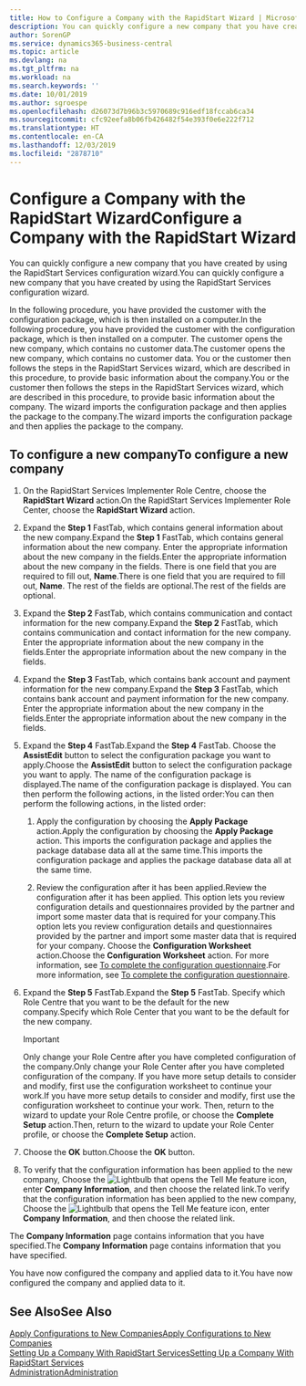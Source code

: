 ```yaml
---
title: How to Configure a Company with the RapidStart Wizard | Microsoft Docs
description: You can quickly configure a new company that you have created by using the RapidStart Services configuration wizard.
author: SorenGP
ms.service: dynamics365-business-central
ms.topic: article
ms.devlang: na
ms.tgt_pltfrm: na
ms.workload: na
ms.search.keywords: ''
ms.date: 10/01/2019
ms.author: sgroespe
ms.openlocfilehash: d26073d7b96b3c5970689c916edf18fccab6ca34
ms.sourcegitcommit: cfc92eefa8b06fb426482f54e393f0e6e222f712
ms.translationtype: HT
ms.contentlocale: en-CA
ms.lasthandoff: 12/03/2019
ms.locfileid: "2878710"
---
```

# <a name="configure-a-company-with-the-rapidstart-wizard"></a><span data-ttu-id="48c38-103">Configure a Company with the RapidStart Wizard</span><span class="sxs-lookup"><span data-stu-id="48c38-103">Configure a Company with the RapidStart Wizard</span></span>
<span data-ttu-id="48c38-104">You can quickly configure a new company that you have created by using the RapidStart Services configuration wizard.</span><span class="sxs-lookup"><span data-stu-id="48c38-104">You can quickly configure a new company that you have created by using the RapidStart Services configuration wizard.</span></span>

<span data-ttu-id="48c38-105">In the following procedure, you have provided the customer with the configuration package, which is then installed on a computer.</span><span class="sxs-lookup"><span data-stu-id="48c38-105">In the following procedure, you have provided the customer with the configuration package, which is then installed on a computer.</span></span> <span data-ttu-id="48c38-106">The customer opens the new company, which contains no customer data.</span><span class="sxs-lookup"><span data-stu-id="48c38-106">The customer opens the new company, which contains no customer data.</span></span> <span data-ttu-id="48c38-107">You or the customer then follows the steps in the RapidStart Services wizard, which are described in this procedure, to provide basic information about the company.</span><span class="sxs-lookup"><span data-stu-id="48c38-107">You or the customer then follows the steps in the RapidStart Services wizard, which are described in this procedure, to provide basic information about the company.</span></span> <span data-ttu-id="48c38-108">The wizard imports the configuration package and then applies the package to the company.</span><span class="sxs-lookup"><span data-stu-id="48c38-108">The wizard imports the configuration package and then applies the package to the company.</span></span>  

## <a name="to-configure-a-new-company"></a><span data-ttu-id="48c38-109">To configure a new company</span><span class="sxs-lookup"><span data-stu-id="48c38-109">To configure a new company</span></span>  
1. <span data-ttu-id="48c38-110">On the RapidStart Services Implementer Role Centre, choose the **RapidStart Wizard** action.</span><span class="sxs-lookup"><span data-stu-id="48c38-110">On the RapidStart Services Implementer Role Center, choose the **RapidStart Wizard** action.</span></span>  
2. <span data-ttu-id="48c38-111">Expand the **Step 1** FastTab, which contains general information about the new company.</span><span class="sxs-lookup"><span data-stu-id="48c38-111">Expand the **Step 1** FastTab, which contains general information about the new company.</span></span> <span data-ttu-id="48c38-112">Enter the appropriate information about the new company in the fields.</span><span class="sxs-lookup"><span data-stu-id="48c38-112">Enter the appropriate information about the new company in the fields.</span></span> <span data-ttu-id="48c38-113">There is one field that you are required to fill out, **Name**.</span><span class="sxs-lookup"><span data-stu-id="48c38-113">There is one field that you are required to fill out, **Name**.</span></span> <span data-ttu-id="48c38-114">The rest of the fields are optional.</span><span class="sxs-lookup"><span data-stu-id="48c38-114">The rest of the fields are optional.</span></span>  
3. <span data-ttu-id="48c38-115">Expand the **Step 2** FastTab, which contains communication and contact information for the new company.</span><span class="sxs-lookup"><span data-stu-id="48c38-115">Expand the **Step 2** FastTab, which contains communication and contact information for the new company.</span></span> <span data-ttu-id="48c38-116">Enter the appropriate information about the new company in the fields.</span><span class="sxs-lookup"><span data-stu-id="48c38-116">Enter the appropriate information about the new company in the fields.</span></span>
4. <span data-ttu-id="48c38-117">Expand the **Step 3** FastTab, which contains bank account and payment information for the new company.</span><span class="sxs-lookup"><span data-stu-id="48c38-117">Expand the **Step 3** FastTab, which contains bank account and payment information for the new company.</span></span> <span data-ttu-id="48c38-118">Enter the appropriate information about the new company in the fields.</span><span class="sxs-lookup"><span data-stu-id="48c38-118">Enter the appropriate information about the new company in the fields.</span></span>  
5. <span data-ttu-id="48c38-119">Expand the **Step 4** FastTab.</span><span class="sxs-lookup"><span data-stu-id="48c38-119">Expand the **Step 4** FastTab.</span></span> <span data-ttu-id="48c38-120">Choose the **AssistEdit** button to select the configuration package you want to apply.</span><span class="sxs-lookup"><span data-stu-id="48c38-120">Choose the **AssistEdit** button to select the configuration package you want to apply.</span></span> <span data-ttu-id="48c38-121">The name of the configuration package is displayed.</span><span class="sxs-lookup"><span data-stu-id="48c38-121">The name of the configuration package is displayed.</span></span> <span data-ttu-id="48c38-122">You can then perform the following actions, in the listed order:</span><span class="sxs-lookup"><span data-stu-id="48c38-122">You can then perform the following actions, in the listed order:</span></span>  

    1. <span data-ttu-id="48c38-123">Apply the configuration by choosing the **Apply Package** action.</span><span class="sxs-lookup"><span data-stu-id="48c38-123">Apply the configuration by choosing the **Apply Package** action.</span></span> <span data-ttu-id="48c38-124">This imports the configuration package and applies the package database data all at the same time.</span><span class="sxs-lookup"><span data-stu-id="48c38-124">This imports the configuration package and applies the package database data all at the same time.</span></span>  

    2. <span data-ttu-id="48c38-125">Review the configuration after it has been applied.</span><span class="sxs-lookup"><span data-stu-id="48c38-125">Review the configuration after it has been applied.</span></span> <span data-ttu-id="48c38-126">This option lets you review configuration details and questionnaires provided by the partner and import some master data that is required for your company.</span><span class="sxs-lookup"><span data-stu-id="48c38-126">This option lets you review configuration details and questionnaires provided by the partner and import some master data that is required for your company.</span></span> <span data-ttu-id="48c38-127">Choose the **Configuration Worksheet** action.</span><span class="sxs-lookup"><span data-stu-id="48c38-127">Choose the **Configuration Worksheet** action.</span></span> <span data-ttu-id="48c38-128">For more information, see [To complete the configuration questionnaire](admin-gather-customer-setup-values.md#to-complete-the-configuration-questionnaire).</span><span class="sxs-lookup"><span data-stu-id="48c38-128">For more information, see [To complete the configuration questionnaire](admin-gather-customer-setup-values.md#to-complete-the-configuration-questionnaire).</span></span>  

6. <span data-ttu-id="48c38-129">Expand the **Step 5** FastTab.</span><span class="sxs-lookup"><span data-stu-id="48c38-129">Expand the **Step 5** FastTab.</span></span> <span data-ttu-id="48c38-130">Specify which Role Centre that you want to be the default for the new company.</span><span class="sxs-lookup"><span data-stu-id="48c38-130">Specify which Role Center that you want to be the default for the new company.</span></span>  

    > [!IMPORTANT]  
    >  <span data-ttu-id="48c38-131">Only change your Role Centre after you have completed configuration of the company.</span><span class="sxs-lookup"><span data-stu-id="48c38-131">Only change your Role Center after you have completed configuration of the company.</span></span> <span data-ttu-id="48c38-132">If you have more setup details to consider and modify, first use the configuration worksheet to continue your work.</span><span class="sxs-lookup"><span data-stu-id="48c38-132">If you have more setup details to consider and modify, first use the configuration worksheet to continue your work.</span></span> <span data-ttu-id="48c38-133">Then, return to the wizard to update your Role Centre profile, or choose the **Complete Setup** action.</span><span class="sxs-lookup"><span data-stu-id="48c38-133">Then, return to the wizard to update your Role Center profile, or choose the **Complete Setup** action.</span></span>

7. <span data-ttu-id="48c38-134">Choose the **OK** button.</span><span class="sxs-lookup"><span data-stu-id="48c38-134">Choose the **OK** button.</span></span>  
8. <span data-ttu-id="48c38-135">To verify that the configuration information has been applied to the new company, Choose the ![Lightbulb that opens the Tell Me feature](media/ui-search/search_small.png "Tell me what you want to do") icon, enter **Company Information**, and then choose the related link.</span><span class="sxs-lookup"><span data-stu-id="48c38-135">To verify that the configuration information has been applied to the new company, Choose the ![Lightbulb that opens the Tell Me feature](media/ui-search/search_small.png "Tell me what you want to do") icon, enter **Company Information**, and then choose the related link.</span></span>

<span data-ttu-id="48c38-136">The **Company Information** page contains information that you have specified.</span><span class="sxs-lookup"><span data-stu-id="48c38-136">The **Company Information** page contains information that you have specified.</span></span>   

<span data-ttu-id="48c38-137">You have now configured the company and applied data to it.</span><span class="sxs-lookup"><span data-stu-id="48c38-137">You have now configured the company and applied data to it.</span></span>  

## <a name="see-also"></a><span data-ttu-id="48c38-138">See Also</span><span class="sxs-lookup"><span data-stu-id="48c38-138">See Also</span></span>  
[<span data-ttu-id="48c38-139">Apply Configurations to New Companies</span><span class="sxs-lookup"><span data-stu-id="48c38-139">Apply Configurations to New Companies</span></span>](admin-apply-configuration-to-new-companies.md)  
[<span data-ttu-id="48c38-140">Setting Up a Company With RapidStart Services</span><span class="sxs-lookup"><span data-stu-id="48c38-140">Setting Up a Company With RapidStart Services</span></span>](admin-set-up-a-company-with-rapidstart.md)  
[<span data-ttu-id="48c38-141">Administration</span><span class="sxs-lookup"><span data-stu-id="48c38-141">Administration</span></span>](admin-setup-and-administration.md)
